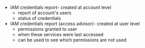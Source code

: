 - IAM credentials report- created at account level
	- report of account's users
	- status of credentials
- IAM credentials report (access advisor)- created at user level
	- permissions granted to user
	- when these services were last accessed
	- can be used to see which permissions are not used